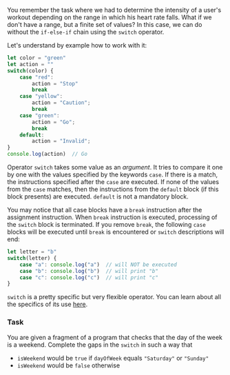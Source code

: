 You remember the task where we had to determine the intensity of a user's workout depending on the range in which his heart rate falls. 
What if we don't have a range, but a finite set of values? In this case, we can do without the `if-else-if` chain using the `switch` operator.

Let's understand by example how to work with it:
```js
let color = "green"
let action = ""
switch(color) {
    case "red":
        action = "Stop"
        break
    case "yellow":
        action = "Caution";
        break
    case "green":
        action = "Go";
        break
    default:
        action = "Invalid";
}
console.log(action)  // Go
```

Operator `switch` takes some value as an _argument_. It tries to compare it one by one with the values specified by the keywords `case`. If there is a match, the instructions specified after the `case` are executed.
If none of the values from the `case` matches, then the instructions from the `default` block (if this block presents) are executed. `default` is not a mandatory block.

You may notice that all case blocks have a `break` instruction after the assignment instruction. 
When `break` instruction is executed, processing of the `switch` block is terminated. If you remove `break`, the following `case` blocks will be executed until `break` is encountered or `switch` descriptions will end:
```js
let letter = "b"
switch(letter) {
    case "a": console.log("a")  // will NOT be executed
    case "b": console.log("b")  // will print "b"
    case "c": console.log("c")  // will print "c"
}
```
`switch` is a pretty specific but very flexible operator. You can learn about all the specifics of its use [here](https://developer.mozilla.org/en-US/docs/Web/JavaScript/Reference/Statements/switch).

### Task
You are given a fragment of a program that checks that the day of the week is a weekend. Complete the gaps in the `switch` in such a way that
- `isWeekend` would be `true` if `dayOfWeek` equals `"Saturday"` or `"Sunday"`
- `isWeekend` would be `false` otherwise


